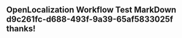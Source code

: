 <properties
ms.topic="hero-topic"
ms.test1="hero-topic"
ms.test2="test"/>

## OpenLocalization Workflow Test MarkDown d9c261fc-d688-493f-9a39-65af5833025f thanks!
<!--HONumber=Mar16_HO3-->
